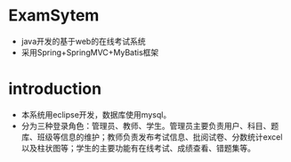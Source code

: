 # ExamSytem
* java开发的基于web的在线考试系统
* 采用Spring+SpringMVC+MyBatis框架  
# introduction  
* 本系统用eclipse开发，数据库使用mysql。  
* 分为三种登录角色：管理员、教师、学生。管理员主要负责用户、科目、题库、班级等信息的维护；教师负责发布考试信息、批阅试卷、分数统计excel以及柱状图等；学生的主要功能有在线考试、成绩查看、错题集等。
